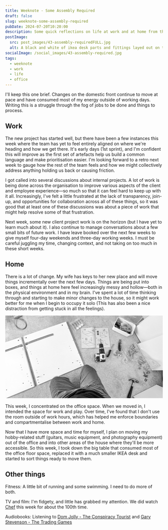 ```yaml
---
title: Weeknote - Some Assembly Required
draft: false
slug: weeknote-some-assembly-required
pubDate: 2024-07-20T10:20:00
description: Some quick reflections on life at work and at home from the week 12th to the 19th of July.
postImage:
  src: post_images/43-assembly-requiredFULL.jpg
  alt: A black and white of ikea desk parts and fittings layed out on the carpet before me ready for assembly
socialImage: /social_images/43-assembly-required.jpg
tags:
  - weeknote
  - work
  - life
  - office
---
```


I'll keep this one brief. Changes on the domestic front continue to move at pace and have consumed most of my energy outside of working days. Writing this is a struggle through the fog of jobs to be done and things to process.

## Work

The new project has started well, but there have been a few instances this week where the team has yet to feel entirely aligned on where we're heading and how we get there. It's early days (1st sprint), and I'm confident this will improve as the first set of artefacts help us build a common language and make prioritisation easier. I'm looking forward to a retro next week to gauge how the rest of the team feels and how we might collectively address anything holding us back or causing friction.

I got called into several discussions about internal projects. A lot of work is being done across the organisation to improve various aspects of the client and employee experience—so much so that it can feel hard to keep up with it all. Increasingly, I've felt a little frustrated at the lack of transparency, join-up, and opportunities for collaboration across all of these things, so it was good that at least one of these discussions was about a piece of work that might help resolve some of that frustration.

Next week, some new client project work is on the horizon (but I have yet to learn much about it). I also continue to manage conversations about a few small bits of future work. I have leave booked over the next few weeks to give myself four-day weekends and three-day working weeks. I must be careful juggling my time, changing context, and not taking on too much in these short weeks.

## Home

There is a lot of change. My wife has keys to her new place and will move things incrementally over the next few days. Things are being put into boxes, and things at home here feel increasingly messy and hollow—both in the physical environment and in my brain. I've spent a lot of time thinking through and starting to make minor changes to the house, so it might work better for me when I begin to occupy it solo (This has also been a nice distraction from getting stuck in all the feelings).

![A black and white of ikea desk parts and fittings layed out on the carpet before me ready for assembly](post_images/43-assembly-requiredFULL.jpg)

This week, I concentrated on the office space. When we moved in, I intended the space for work and play. Over time, I've found that I don't use the room outside of work hours, which has helped me enforce boundaries and compartmentalise between work and home.

Now that I have more space and time for myself, I plan on moving my hobby-related stuff (guitars, music equipment, and photography equipment) out of the office and into other areas of the house where they'll be more accessible. So this week, I took down the big table that consumed most of the office floor space, replaced it with a much smaller IKEA desk and started to sort things ready to move them.

## Other things

Fitness: A little bit of running and some swimming. I need to do more of both.

TV and film: I'm fidgety, and little has grabbed my attention. We did watch [Chef](https://www.imdb.com/title/tt2883512/) this week for about the 100th time.

Audiobooks: Listening to [Dom Jolly - The Conspiracy Tourist](https://www.audible.co.uk/pd/The-Conspiracy-Tourist-Audiobook/B0BYPC322X) and [Gary Stevenson - The Trading Games](https://www.audible.co.uk/pd/The-Trading-Game-Audiobook/B0CJ9PQ531)

